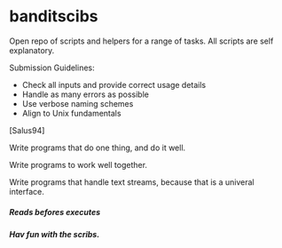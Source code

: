 # banditscibs

Open repo of scripts and helpers for a range of tasks.
All scripts are self explanatory.

Submission Guidelines:

- Check all inputs and provide correct usage details
- Handle as many errors as possible
- Use verbose naming schemes
- Align to Unix fundamentals

[Salus94]

Write programs that do one thing, and do it well.

Write programs to work well together.

Write programs that handle text streams, because that is a univeral interface.


##### Reads befores executes
##### Hav fun with the scribs.
